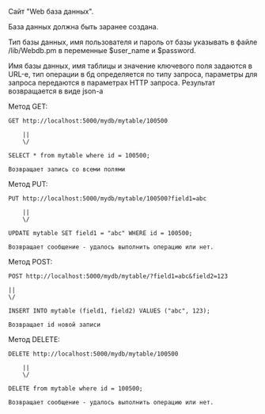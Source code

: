 Сайт "Web база данных".

База данных должна быть заранее создана.

Тип базы данных, имя пользователя и пароль от базы
указывать в файле /lib/Webdb.pm в переменные $user_name и $password.

Имя базы данных, имя таблицы и значение ключевого поля задаются в URL-е,
тип операции в бд определяется по типу запроса,
параметры для запроса передаются в параметрах HTTP запроса.
Результат возвращается в виде json-а

Метод GET:

	GET http://localhost:5000/mydb/mytable/100500

		||
		\/

	SELECT * from mytable where id = 100500;

	Возвращает запись со всеми полями

Метод PUT:

	PUT http://localhost:5000/mydb/mytable/100500?field1=abc

		||
		\/

	UPDATE mytable SET field1 = "abc" WHERE id = 100500;

	Возвращает сообщение - удалось выполнить операцию или нет.

Метод POST:

	POST http://localhost:5000/mydb/mytable/?field1=abc&field2=123

	||
	\/

	INSERT INTO mytable (field1, field2) VALUES ("abc", 123);

	Возвращает id новой записи

Метод DELETE:

	DELETE http://localhost:5000/mydb/mytable/100500

		||
		\/

	DELETE from mytable where id = 100500;

	Возвращает сообщение - удалось выполнить операцию или нет.